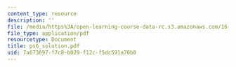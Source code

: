 ```yaml
---
content_type: resource
description: ''
file: /media/https%3A/open-learning-course-data-rc.s3.amazonaws.com/16-13-aerodynamics-of-viscous-fluids-fall-2003/7a673697f7c8b029f12cf5dc591a70b0_ps6_solution.pdf
file_type: application/pdf
resourcetype: Document
title: ps6_solution.pdf
uid: 7a673697-f7c8-b029-f12c-f5dc591a70b0
---
```

